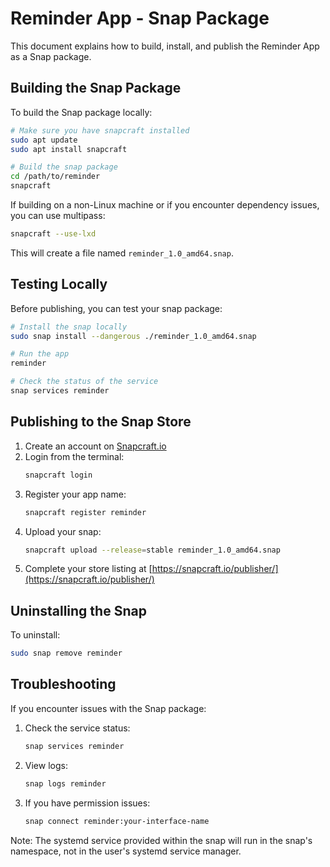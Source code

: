 # Reminder App - Snap Package

This document explains how to build, install, and publish the Reminder App as a Snap package.

## Building the Snap Package

To build the Snap package locally:

```bash
# Make sure you have snapcraft installed
sudo apt update
sudo apt install snapcraft

# Build the snap package
cd /path/to/reminder
snapcraft
```

If building on a non-Linux machine or if you encounter dependency issues, you can use multipass:

```bash
snapcraft --use-lxd
```

This will create a file named `reminder_1.0_amd64.snap`.

## Testing Locally

Before publishing, you can test your snap package:

```bash
# Install the snap locally
sudo snap install --dangerous ./reminder_1.0_amd64.snap

# Run the app
reminder

# Check the status of the service
snap services reminder
```

## Publishing to the Snap Store

1. Create an account on [Snapcraft.io](https://snapcraft.io)
2. Login from the terminal:
   ```bash
   snapcraft login
   ```
3. Register your app name:
   ```bash
   snapcraft register reminder
   ```
4. Upload your snap:
   ```bash
   snapcraft upload --release=stable reminder_1.0_amd64.snap
   ```
5. Complete your store listing at [https://snapcraft.io/publisher/](https://snapcraft.io/publisher/)

## Uninstalling the Snap

To uninstall:

```bash
sudo snap remove reminder
```

## Troubleshooting

If you encounter issues with the Snap package:

1. Check the service status:
   ```bash
   snap services reminder
   ```

2. View logs:
   ```bash
   snap logs reminder
   ```

3. If you have permission issues:
   ```bash
   snap connect reminder:your-interface-name
   ```

Note: The systemd service provided within the snap will run in the snap's namespace, not in the user's systemd service manager.

